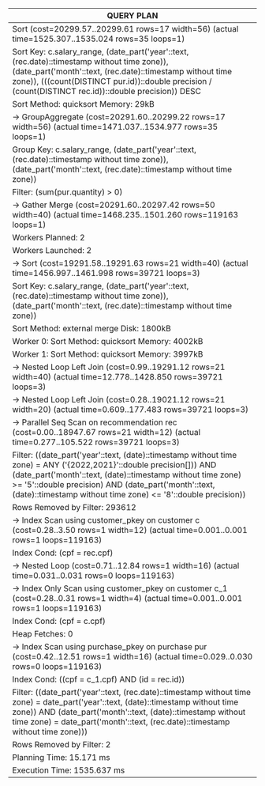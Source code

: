 |QUERY PLAN|
|----------|
|Sort  (cost=20299.57..20299.61 rows=17 width=56) (actual time=1525.307..1535.024 rows=35 loops=1)|
|  Sort Key: c.salary_range, (date_part('year'::text, (rec.date)::timestamp without time zone)), (date_part('month'::text, (rec.date)::timestamp without time zone)), (((count(DISTINCT pur.id))::double precision / (count(DISTINCT rec.id))::double precision)) DESC|
|  Sort Method: quicksort  Memory: 29kB|
|  ->  GroupAggregate  (cost=20291.60..20299.22 rows=17 width=56) (actual time=1471.037..1534.977 rows=35 loops=1)|
|        Group Key: c.salary_range, (date_part('year'::text, (rec.date)::timestamp without time zone)), (date_part('month'::text, (rec.date)::timestamp without time zone))|
|        Filter: (sum(pur.quantity) > 0)|
|        ->  Gather Merge  (cost=20291.60..20297.42 rows=50 width=40) (actual time=1468.235..1501.260 rows=119163 loops=1)|
|              Workers Planned: 2|
|              Workers Launched: 2|
|              ->  Sort  (cost=19291.58..19291.63 rows=21 width=40) (actual time=1456.997..1461.998 rows=39721 loops=3)|
|                    Sort Key: c.salary_range, (date_part('year'::text, (rec.date)::timestamp without time zone)), (date_part('month'::text, (rec.date)::timestamp without time zone))|
|                    Sort Method: external merge  Disk: 1800kB|
|                    Worker 0:  Sort Method: quicksort  Memory: 4002kB|
|                    Worker 1:  Sort Method: quicksort  Memory: 3997kB|
|                    ->  Nested Loop Left Join  (cost=0.99..19291.12 rows=21 width=40) (actual time=12.778..1428.850 rows=39721 loops=3)|
|                          ->  Nested Loop Left Join  (cost=0.28..19021.12 rows=21 width=20) (actual time=0.609..177.483 rows=39721 loops=3)|
|                                ->  Parallel Seq Scan on recommendation rec  (cost=0.00..18947.67 rows=21 width=12) (actual time=0.277..105.522 rows=39721 loops=3)|
|                                      Filter: ((date_part('year'::text, (date)::timestamp without time zone) = ANY ('{2022,2021}'::double precision[])) AND (date_part('month'::text, (date)::timestamp without time zone) >= '5'::double precision) AND (date_part('month'::text, (date)::timestamp without time zone) <= '8'::double precision))|
|                                      Rows Removed by Filter: 293612|
|                                ->  Index Scan using customer_pkey on customer c  (cost=0.28..3.50 rows=1 width=12) (actual time=0.001..0.001 rows=1 loops=119163)|
|                                      Index Cond: (cpf = rec.cpf)|
|                          ->  Nested Loop  (cost=0.71..12.84 rows=1 width=16) (actual time=0.031..0.031 rows=0 loops=119163)|
|                                ->  Index Only Scan using customer_pkey on customer c_1  (cost=0.28..0.31 rows=1 width=4) (actual time=0.001..0.001 rows=1 loops=119163)|
|                                      Index Cond: (cpf = c.cpf)|
|                                      Heap Fetches: 0|
|                                ->  Index Scan using purchase_pkey on purchase pur  (cost=0.42..12.51 rows=1 width=16) (actual time=0.029..0.030 rows=0 loops=119163)|
|                                      Index Cond: ((cpf = c_1.cpf) AND (id = rec.id))|
|                                      Filter: ((date_part('year'::text, (rec.date)::timestamp without time zone) = date_part('year'::text, (date)::timestamp without time zone)) AND (date_part('month'::text, (date)::timestamp without time zone) = date_part('month'::text, (rec.date)::timestamp without time zone)))|
|                                      Rows Removed by Filter: 2|
|Planning Time: 15.171 ms|
|Execution Time: 1535.637 ms|


